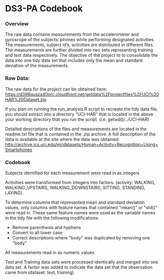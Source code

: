 # DS3-PA Codebook

### Overview
The raw data contains measurements from the accelerometer and gyroscope of the subjects’ phones while performing designated activities.  The measurements, subject id’s, activities are distributed in different files. The measurements are further divided into two sets representing training and test data respectively.  The objective of the project to to consolidate the data into one tidy data set that includes only the mean and standard deviation of the measurements. 

### Raw Data:
The raw data for the project can be obtained here:
https://d396qusza40orc.cloudfront.net/getdata%2Fprojectfiles%2FUCI%20HAR%20Dataset.zip

If you plan on running the run_analysis.R script to recreate the tidy data file, you should extract into a directory “UCI-HAR” that is located in the above your working directory that you run the script. (i.e. getwd()/../UCI-HAR)

Detailed descriptions of the files and measurements are located in the readme.txt file that is contained in the .zip archive. A full description of the data is available at the site where the data was obtained:
http://archive.ics.uci.edu/ml/datasets/Human+Activity+Recognition+Using+Smartphones

### Codebook
Subjects identified for each measurement were read in as integers

Activities were transformed from integers into factors: (activity: WALKING, WALKING_UPSTAIRS, WALKING_DOWNSTAIRS, SITTING, STANDING, LAYING).

To determine columns that represented mean and standard deviation values, only columns with feature names that contained "mean()" or "std()" were read in. These same feature names were used as the variable names in the tidy file with the following modifications:
<UL>
<LI>Remove parenthesis and hyphens
<LI>Convert to all lower case
<LI>Correct descriptions where "body" was duplicated by removing one "body"
</UL>
All measurements read in as numeric values

Test and Training data sets were processed identically and merged into one data set. A factor was added to indicate the data set that the observation came from (dataset: test, training)




